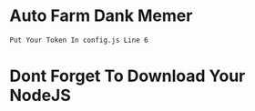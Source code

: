 # Auto Farm Dank Memer

` Put Your Token In config.js Line 6 `










# Dont Forget To Download Your NodeJS
